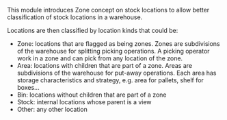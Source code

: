This module introduces Zone concept on stock locations to allow better
classification of stock locations in a warehouse.

Locations are then classified by location kinds that could be:

  - Zone: locations that are flagged as being zones. Zones are
    subdivisions of the warehouse for splitting picking operations. A
    picking operator work in a zone and can pick from any location of
    the zone.
  - Area: locations with children that are part of a zone. Areas are
    subdivisions of the warehouse for put-away operations. Each area has
    storage characteristics and strategy, e.g. area for pallets, shelf
    for boxes...
  - Bin: locations without children that are part of a zone
  - Stock: internal locations whose parent is a view
  - Other: any other location
